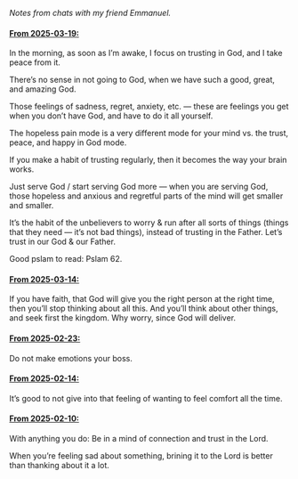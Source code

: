 _Notes from chats with my friend Emmanuel._

#### <u>From 2025-03-19:</u>

In the morning, as soon as I’m awake, I focus on trusting in God, and I take peace from it.

There’s no sense in not going to God, when we have such a good, great, and amazing God.

Those feelings of sadness, regret, anxiety, etc. — these are feelings you get when you don’t have God, and have to do it all yourself.

The hopeless pain mode is a very different mode for your mind vs. the trust, peace, and happy in God mode.

If you make a habit of trusting regularly, then it becomes the way your brain works.

Just serve God / start serving God more — when you are serving God, those hopeless and anxious and regretful parts of the mind will get smaller and smaller.

It’s the habit of the unbelievers to worry & run after all sorts of things (things that they need — it’s not bad things), instead of trusting in the Father. Let’s trust in our God & our Father.

Good pslam to read: Pslam 62.

#### <u>From 2025-03-14:</u>

If you have faith, that God will give you the right person at the right time, then you’ll stop thinking about all this. And you’ll think about other things, and seek first the kingdom. Why worry, since God will deliver.

#### <u>From 2025-02-23:</u>

Do not make emotions your boss.

#### <u>From 2025-02-14:</u>

It’s good to not give into that feeling of wanting to feel comfort all the time.

#### <u>From 2025-02-10:</u>

With anything you do: Be in a mind of connection and trust in the Lord.

When you’re feeling sad about something, brining it to the Lord is better than thanking about it a lot.
